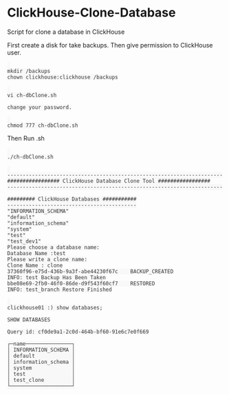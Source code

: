 # ClickHouse-Clone-Database
Script for clone a database in ClickHouse

First create a disk for take backups. Then give permission to ClickHouse user.

<pre id="example"><code class="language-lang"  style="color: #333; background: #f8f8f8;"> 
mkdir /backups
chown clickhouse:clickhouse /backups
</code></pre>

<pre id="example"><code class="language-lang"  style="color: #333; background: #f8f8f8;"> 
vi ch-dbClone.sh

change your password.
</code></pre>

<pre id="example"><code class="language-lang"  style="color: #333; background: #f8f8f8;"> 
chmod 777 ch-dbClone.sh
</code></pre>

Then Run .sh

<pre id="example"><code class="language-lang"  style="color: #333; background: #f8f8f8;"> 
./ch-dbClone.sh
</code></pre>


<pre id="example"><code class="language-lang"  style="color: #333; background: #f8f8f8;"> 
----------------------------------------------------------------------
################# ClickHouse Database Clone Tool #################
----------------------------------------------------------------------

######### ClickHouse Databases ###########
------------------------------------------
"INFORMATION_SCHEMA"
"default"
"information_schema"
"system"
"test"
"test_dev1"
Please choose a database name:
Database Name :test
Please write a clone name:
Clone Name : clone
37360f96-e75d-436b-9a3f-abe44230f67c	BACKUP_CREATED
INFO: test Backup Has Been Taken
bbe08e69-2fb0-46f0-86de-d9f543f60cf7	RESTORED
INFO: test_branch Restore Finished
</code></pre>


<pre id="example"><code class="language-lang"  style="color: #333; background: #f8f8f8;"> 
clickhouse01 :) show databases;

SHOW DATABASES

Query id: cf0de9a1-2c0d-464b-bf60-91e6c7e0f669

┌─name───────────────┐
│ INFORMATION_SCHEMA │
│ default            │
│ information_schema │
│ system             │
│ test               │
│ test_clone         │
└────────────────────┘
</code></pre>
